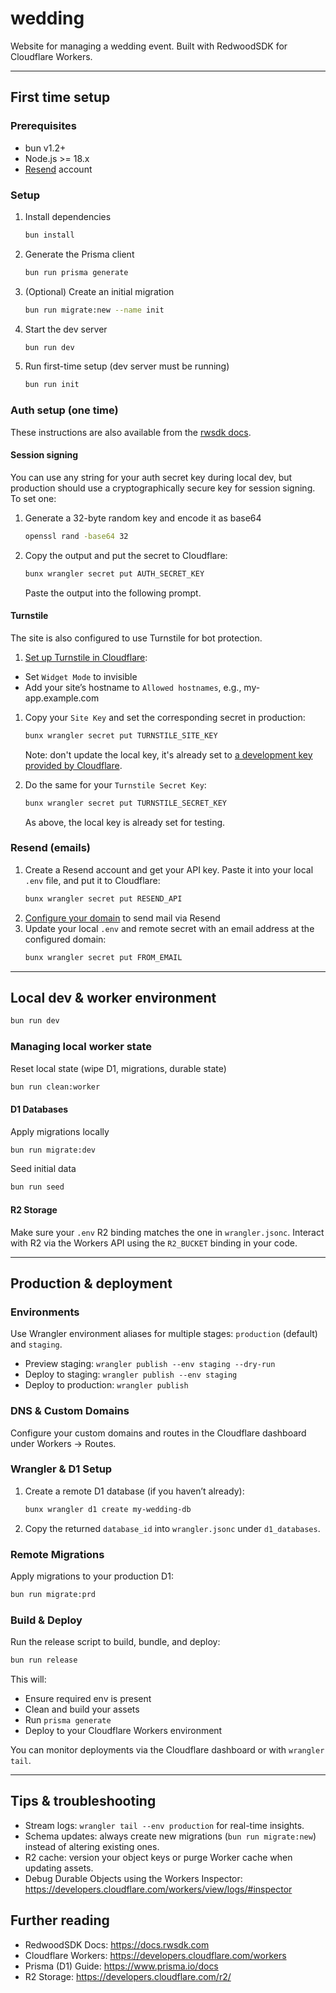 # wedding

Website for managing a wedding event. Built with RedwoodSDK for Cloudflare Workers.

---

## First time setup

### Prerequisites

- bun v1.2+
- Node.js >= 18.x
- [Resend](https://resend.com) account

### Setup

1. Install dependencies
   ```sh
   bun install
   ```

1. Generate the Prisma client
   ```sh
   bun run prisma generate
   ```

1. (Optional) Create an initial migration
   ```sh
   bun run migrate:new --name init
   ```

1. Start the dev server
   ```sh
   bun run dev
   ```

1. Run first-time setup (dev server must be running)
   ```sh
   bun run init
   ```

### Auth setup (one time)

These instructions are also available from the [rwsdk docs](https://docs.rwsdk.com/core/authentication/).

#### Session signing

You can use any string for your auth secret key during local dev, but production should use a cryptographically secure key for session signing. To set one:

1. Generate a 32-byte random key and encode it as base64
   ```sh
   openssl rand -base64 32
   ```

2. Copy the output and put the secret to Cloudflare:
   ```sh
   bunx wrangler secret put AUTH_SECRET_KEY
   ```

   Paste the output into the following prompt.


#### Turnstile

The site is also configured to use Turnstile for bot protection.

1. [Set up Turnstile in Cloudflare](https://dash.cloudflare.com/?to=/:account/turnstile):
  - Set `Widget Mode` to invisible
  - Add your site’s hostname to `Allowed hostnames`, e.g., my-app.example.com

1. Copy your `Site Key` and set the corresponding secret in production:
   ```sh
   bunx wrangler secret put TURNSTILE_SITE_KEY
   ```
   Note: don't update the local key, it's already set to [a development key provided by Cloudflare](https://developers.cloudflare.com/turnstile/troubleshooting/testing/).

1. Do the same for your `Turnstile Secret Key`:
   ```sh
   bunx wrangler secret put TURNSTILE_SECRET_KEY
   ```
   As above, the local key is already set for testing.


### Resend (emails)

1. Create a Resend account and get your API key. Paste it into your local `.env` file, and put it to Cloudflare:
   ```sh
   bunx wrangler secret put RESEND_API
   ```
1. [Configure your domain](https://resend.com/domains) to send mail via Resend
1. Update your local `.env` and remote secret with an email address at the configured domain:
   ```sh
   bunx wrangler secret put FROM_EMAIL
   ```

---

## Local dev & worker environment

```sh
bun run dev
```

### Managing local worker state

Reset local state (wipe D1, migrations, durable state)
```sh
bun run clean:worker
```

#### D1 Databases

Apply migrations locally
```sh
bun run migrate:dev
```

Seed initial data
```sh
bun run seed
```

#### R2 Storage

Make sure your `.env` R2 binding matches the one in `wrangler.jsonc`.
Interact with R2 via the Workers API using the `R2_BUCKET` binding in your code.

---

## Production & deployment

### Environments
Use Wrangler environment aliases for multiple stages: `production` (default) and `staging`.
- Preview staging: `wrangler publish --env staging --dry-run`
- Deploy to staging: `wrangler publish --env staging`
- Deploy to production: `wrangler publish`

### DNS & Custom Domains
Configure your custom domains and routes in the Cloudflare dashboard under Workers → Routes.

### Wrangler & D1 Setup

1. Create a remote D1 database (if you haven’t already):
   ```sh
   bunx wrangler d1 create my-wedding-db
   ```
1. Copy the returned `database_id` into `wrangler.jsonc` under `d1_databases`.

### Remote Migrations

Apply migrations to your production D1:

```sh
bun run migrate:prd
```

### Build & Deploy

Run the release script to build, bundle, and deploy:

```sh
bun run release
```

This will:
- Ensure required env is present
- Clean and build your assets
- Run `prisma generate`
- Deploy to your Cloudflare Workers environment

You can monitor deployments via the Cloudflare dashboard or with `wrangler tail`.

---

## Tips & troubleshooting

- Stream logs: `wrangler tail --env production` for real-time insights.
- Schema updates: always create new migrations (`bun run migrate:new`) instead of altering existing ones.
- R2 cache: version your object keys or purge Worker cache when updating assets.
- Debug Durable Objects using the Workers Inspector: https://developers.cloudflare.com/workers/view/logs/#inspector


## Further reading

- RedwoodSDK Docs: https://docs.rwsdk.com
- Cloudflare Workers: https://developers.cloudflare.com/workers
- Prisma (D1) Guide: https://www.prisma.io/docs
- R2 Storage: https://developers.cloudflare.com/r2/
